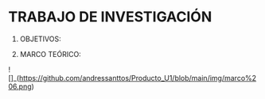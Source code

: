 #  TRABAJO DE INVESTIGACIÓN

1. OBJETIVOS:


2. MARCO TEÓRICO:



! []_(https://github.com/andressanttos/Producto_U1/blob/main/img/marco%206.png)
